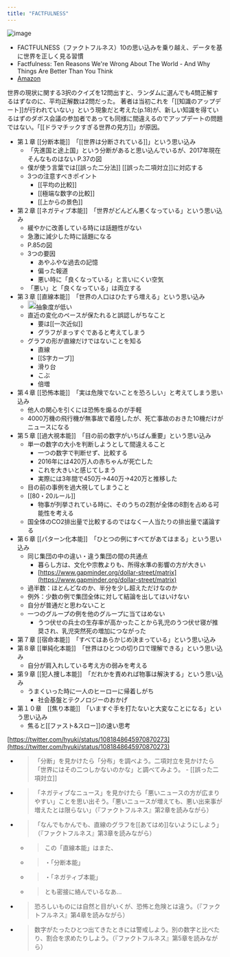 ```yaml
---
title: "FACTFULNESS"
---
```


![image](https://images-fe.ssl-images-amazon.com/images/I/410QuKHYY3L.jpg)
- FACTFULNESS（ファクトフルネス）10の思い込みを乗り越え、データを基に世界を正しく見る習慣
- Factfulness: Ten Reasons We're Wrong About The World - And Why Things Are Better Than You Think
- [Amazon](https://amzn.to/2Rg03vf)

世界の現状に関する3択のクイズを12問出すと、ランダムに選んでも4問正解するはずなのに、平均正解数は2問だった。
著者は当初これを「[[知識のアップデート]]が行われていない」という現象だと考えた(p.18)が、新しい知識を得ているはずのダボス会議の参加者であっても同様に間違えるのでアップデートの問題ではない。「[[ドラマチックすぎる世界の見方]]」が原因。

- 第１章	[[分断本能]]　「[[世界は分断されている]]」という思い込み
    - 「先進国と途上国」という分断があると思い込んでいるが、2017年現在そんなものはない P.37の図
    - 僕が使う言葉では[[誤った二分法]] [[誤った二項対立]]に対応する
    - 3つの注意すべきポイント
        - [[平均の比較]]
        - [[極端な数字の比較]]
        - [[上からの景色]]
- 第２章	[[ネガティブ本能]]　「世界がどんどん悪くなっている」という思い込み
    - 緩やかに改善している時には話題性がない
    - 急激に減少した時に話題になる
    - P.85の図
    - 3つの要因
        - あやふやな過去の記憶
        - 偏った報道
        - 悪い時に「良くなっている」と言いにくい空気
    - 「悪い」と「良くなっている」は両立する
- 第３章	[[直線本能]]　「世界の人口はひたすら増える」という思い込み
    - <img src='https://scrapbox.io/api/pages/nishio/nishio/icon' alt='nishio.icon' height="19.5"/>抽象度が低い
    - 直近の変化のペースが保たれると誤認しがちなこと
        - 要は[[一次近似]]
        - グラフがまっすぐであると考えてしまう
    - グラフの形が直線だけではないことを知る
        - 直線
        - [[S字カーブ]]
        - 滑り台
        - こぶ
        - 倍増
- 第４章	[[恐怖本能]]　「実は危険でないことを恐ろしい」と考えてしまう思い込み
    - 他人の関心を引くには恐怖を煽るのが手軽
    - 4000万機の飛行機が無事故で着陸したが、死亡事故のおきた10機だけがニュースになる
- 第５章	[[過大視本能]]　「目の前の数字がいちばん重要」という思い込み
    - 単一の数字の大小を判断しようとして間違えること
        - 一つの数字で判断せず、比較する
        - 2016年には420万人の赤ちゃんが死亡した
        - これを大きいと感じてしまう
        - 実際には3年間で450万→440万→420万と推移した
    - 目の前の事例を過大視してしまうこと
    - [[80・20ルール]]
        - 物事が列挙されている時に、そのうちの2割が全体の8割を占める可能性を考える
    - 国全体のCO2排出量で比較するのではなく一人当たりの排出量で議論する
- 第６章	[[パターン化本能]]　「ひとつの例にすべてがあてはまる」という思い込み
    - 同じ集団の中の違い・違う集団の間の共通点
        - 暮らし方は、文化や宗教よりも、所得水準の影響の方が大きい
        - [https://www.gapminder.org/dollar-street/matrix](https://www.gapminder.org/dollar-street/matrix)
    - 過半数：ほとんどなのか、半分を少し超えただけなのか
    - 例外：少数の例で集団全体に対して結論を出してはいけない
    - 自分が普通だと思わないこと
    - 一つのグループの例を他のグループに当てはめない
        - うつ伏せの兵士の生存率が高かったことから乳児のうつ伏せ寝が推奨され、乳児突然死の増加につながった
- 第７章	[[宿命本能]]　「すべてはあらかじめ決まっている」という思い込み
- 第８章	[[単純化本能]]　「世界はひとつの切り口で理解できる」という思い込み
    - 自分が肩入れしている考え方の弱みを考える
- 第９章	[[犯人捜し本能]]　「だれかを責めれば物事は解決する」という思い込み
    - うまくいった時に一人のヒーローに帰着しがち
        - 社会基盤とテクノロジーのおかげ
- 第１０章　[[焦り本能]]　「いますぐ手を打たないと大変なことになる」という思い込み
    - 焦ると[[ファスト&スロー]]の速い思考

[https://twitter.com/hyuki/status/1081848645970870273](https://twitter.com/hyuki/status/1081848645970870273)
- > 「分断」を見かけたら「分布」を調べよう。二項対立を見かけたら「世界にはその二つしかないのかな」と調べてみよう。
        - [[誤った二項対立]]
- > 「ネガティブなニュース」を見かけたら「悪いニュースの方が広まりやすい」ことを思い出そう。「悪いニュースが増えても、悪い出来事が増えたとは限らない」（『ファクトフルネス』第2章を読みながら）

- > 「なんでもかんでも、直線のグラフを[[あてはめ]]ないようにしよう」（『ファクトフルネス』第3章を読みながら）
    - > この「直線本能」はまた、
    - > ・「分断本能」
    - > ・「ネガティブ本能」
    - > とも密接に絡んでいるなあ…

- > 恐ろしいものには自然と目がいくが、恐怖と危険とは違う。（『ファクトフルネス』第4章を読みながら）

- > 数字がたったひとつ出てきたときには警戒しよう。別の数字と比べたり、割合を求めたりしよう。（『ファクトフルネス』第5章を読みながら）